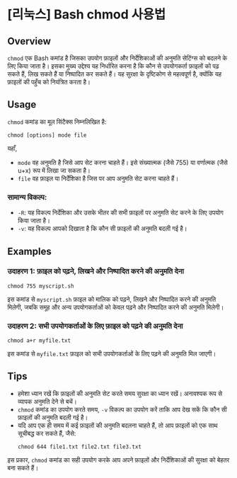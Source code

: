 # [리눅스] Bash chmod 사용법

## Overview
`chmod` एक Bash कमांड है जिसका उपयोग फ़ाइलों और निर्देशिकाओं की अनुमति सेटिंग्स को बदलने के लिए किया जाता है। इसका मुख्य उद्देश्य यह निर्धारित करना है कि कौन से उपयोगकर्ता फ़ाइलों को पढ़ सकते हैं, लिख सकते हैं या निष्पादित कर सकते हैं। यह सुरक्षा के दृष्टिकोण से महत्वपूर्ण है, क्योंकि यह फ़ाइलों की पहुँच को नियंत्रित करता है।

## Usage
`chmod` कमांड का मूल सिंटैक्स निम्नलिखित है:

```
chmod [options] mode file
```

यहाँ, 
- `mode` वह अनुमति है जिसे आप सेट करना चाहते हैं। इसे संख्यात्मक (जैसे 755) या वर्णात्मक (जैसे u+x) रूप में लिखा जा सकता है।
- `file` वह फ़ाइल या निर्देशिका है जिस पर आप अनुमति सेट करना चाहते हैं।

### सामान्य विकल्प:
- `-R`: यह विकल्प निर्देशिका और उसके भीतर की सभी फ़ाइलों पर अनुमति सेट करने के लिए उपयोग किया जाता है।
- `-v`: यह विकल्प आपको दिखाता है कि कौन सी फ़ाइलों की अनुमति बदली गई है।

## Examples
### उदाहरण 1: फ़ाइल को पढ़ने, लिखने और निष्पादित करने की अनुमति देना
```
chmod 755 myscript.sh
```
इस कमांड से `myscript.sh` फ़ाइल को मालिक को पढ़ने, लिखने और निष्पादित करने की अनुमति मिलेगी, जबकि समूह और अन्य उपयोगकर्ताओं को केवल पढ़ने और निष्पादित करने की अनुमति मिलेगी।

### उदाहरण 2: सभी उपयोगकर्ताओं के लिए फ़ाइल को पढ़ने की अनुमति देना
```
chmod a+r myfile.txt
```
इस कमांड से `myfile.txt` फ़ाइल को सभी उपयोगकर्ताओं के लिए पढ़ने की अनुमति मिल जाएगी।

## Tips
- हमेशा ध्यान रखें कि फ़ाइलों की अनुमति सेट करते समय सुरक्षा का ध्यान रखें। अनावश्यक रूप से व्यापक अनुमति देने से बचें।
- `chmod` कमांड का उपयोग करते समय, `-v` विकल्प का उपयोग करें ताकि आप देख सकें कि कौन सी फ़ाइलों की अनुमति बदली गई है।
- यदि आप एक ही समय में कई फ़ाइलों की अनुमति बदलना चाहते हैं, तो आप फ़ाइलों को एक साथ सूचीबद्ध कर सकते हैं, जैसे:
  ```
  chmod 644 file1.txt file2.txt file3.txt
  ```

इस प्रकार, `chmod` कमांड का सही उपयोग करके आप अपने फ़ाइलों और निर्देशिकाओं की सुरक्षा को बेहतर बना सकते हैं।